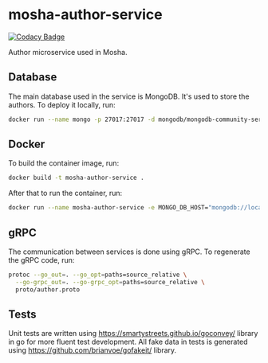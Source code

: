# mosha-author-service

[![Codacy Badge](https://app.codacy.com/project/badge/Grade/e648d9edadb04e779a3d17325c437813)](https://app.codacy.com/gh/wcodesoft/mosha-author-service/dashboard?utm_source=gh&utm_medium=referral&utm_content=&utm_campaign=Badge_grade)

Author microservice used in Mosha.

## Database

The main database used in the service is MongoDB. It's used to store the authors. To deploy it locally, run:

```bash
docker run --name mongo -p 27017:27017 -d mongodb/mongodb-community-server:latest 
```

## Docker

To build the container image, run:

```bash
docker build -t mosha-author-service .
```

After that to run the container, run:

```bash
docker run --name mosha-author-service -e MONGO_DB_HOST="mongodb://localhost:27017" --net=bridge -p 8180:8180 -d mosha-author-service
```

## gRPC

The communication between services is done using gRPC. To regenerate the gRPC code, run:

```bash
protoc --go_out=. --go_opt=paths=source_relative \
  --go-grpc_out=. --go-grpc_opt=paths=source_relative \
  proto/author.proto
```

## Tests

Unit tests are written using https://smartystreets.github.io/goconvey/ library in go for more fluent test development. All
fake data in tests is generated using https://github.com/brianvoe/gofakeit/ library.


